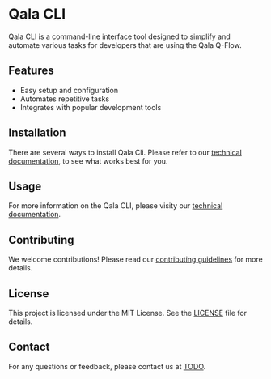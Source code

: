 # Qala CLI

Qala CLI is a command-line interface tool designed to simplify and automate various tasks for developers that are using the Qala Q-Flow.

## Features

- Easy setup and configuration
- Automates repetitive tasks
- Integrates with popular development tools

## Installation

There are several ways to install Qala Cli. Please refer to our [technical documentation](https://www.qalatech.io/docs/quick-start/quick-start), to see what works best for you.

## Usage

For more information on the Qala CLI, please visity our [technical documentation](https://www.qalatech.io/docs/quick-start/quick-start).

## Contributing

We welcome contributions! Please read our [contributing guidelines](CONTRIBUTING.md) for more details.

## License

This project is licensed under the MIT License. See the [LICENSE](LICENSE) file for details.

## Contact

For any questions or feedback, please contact us at [TODO]().
